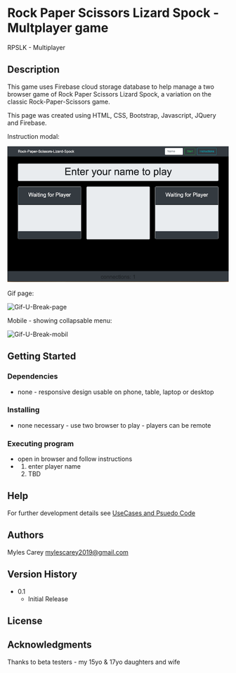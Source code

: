 # Rock Paper Scissors Lizard Spock - Multplayer game

RPSLK - Multiplayer

## Description
 
This game uses Firebase cloud storage database to help manage a two browser game
of Rock Paper Scissors Lizard Spock, a variation on the classic Rock-Paper-Scissors game. 


This page was created using HTML, CSS, Bootstrap, Javascript, JQuery and Firebase.

Instruction modal:

![Gif-U-Break-Instructions](assets/images/wireframe1.png)

Gif page:

![Gif-U-Break-page](assets/images/wireframe1b.png)

Mobile - showing collapsable menu:

![Gif-U-Break-mobil](assets/images/wireframe-mobil.png)

## Getting Started

### Dependencies

* none - responsive design usable on phone, table, laptop or desktop

### Installing

* none necessary - use two browser to play - players can be remote

### Executing program

* open in browser and follow instructions
*   1. enter player name
    2. TBD

    

## Help

For further development details see [UseCases and Psuedo Code](UseCases-PsuedoCode.md)

## Authors

Myles Carey 
mylescarey2019@gmail.com 

## Version History
 
* 0.1
    * Initial Release

## License


## Acknowledgments

Thanks to beta testers - my 15yo & 17yo daughters and wife 
